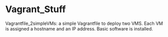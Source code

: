 # Vagrant_Stuff


Vagrantfile_2simpleVMs: a simple Vagrantfile to deploy two VMS. Each VM is assigned a hostname and an IP address. Basic software is installed.
